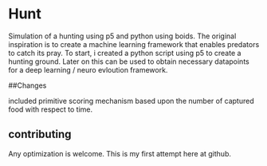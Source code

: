 # Hunt
Simulation of a hunting using p5 and python using boids. The original inspiration is to create a machine learning framework that enables predators to catch its pray. To start, i created a python script using p5 to create a hunting ground. Later on this can be used to obtain necessary datapoints for a deep learning / neuro evloution framework.

##Changes

included primitive scoring mechanism based upon the number of captured food with respect to time. 

## contributing

Any optimization is welcome. This is my first attempt here at github.

